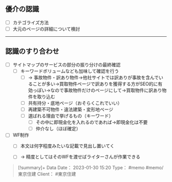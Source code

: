 ## 優介の認識
- [ ] カテゴライズ方法
- [ ] 大元のページの詳細について検討

---
## 認識のすり合わせ
- [ ] サイトマップのサービスの部分の振り分けの最終確認
	- [ ] キーワードボリュームなども加味して確認を行う
		- [ ] → 事故物件・訳あり物件→他社サイトでは訳ありが事故を含んでいることが多い→買取物件ページで訳ありを獲得する方がSEO的に有効っぽい→なので事故物件だけのページにして→買取物件に訳あり物件を取り込む
		- [ ] 共有持分・底地ページ（おそらくこれでいい）
		- [ ] 再建築不可物件・違法建築・変形地ページ
		- [ ] 選ばれる理由で挙げるもの（キーワード）
			- [ ] その中に即現金化を入れるのであれば→即現金化は不要
			- [ ] 仲介なし（ほぼ確定）
- [ ] WF制作
	- [ ] 本文は何字程度みたいな記載で見出し置いてく
	- [ ] → 精度としてはそのWFを渡せばライターさんが作業できる


> [!summary]+ Data
> Date： 2023-01-30 15:20
> Type： #memo #memo/東京住建
> Client：  #東京住建